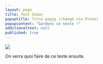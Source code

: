 ```yaml
---
layout: page
title: Test Simon
popuptitle: Titre popup (changé via Prose)
popupcontent: "Gardons ce texte !"
additionaltext: null
published: true
---
```


![](/assets/images/butine%20maquette.jpeg)

On verra quoi faire de ce texte ensuite.